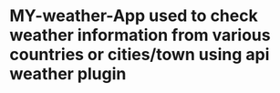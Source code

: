 # MY-weather-App used to check weather information from various countries or cities/town using api weather plugin 
